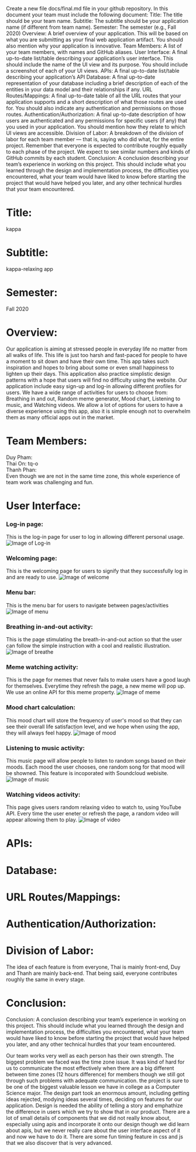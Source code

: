 Create a new file docs/final.md file in your github repository. In this document your team must include the following document:
Title: The title should be your team name.
Subtitle: The subtitle should be your application name (if different from team name).
Semester: The semester (e.g., Fall 2020)
Overview: A brief overview of your application. This will be based on what you are submitting as your final web application artifact. You should also mention why your application is innovative.
Team Members: A list of your team members, with names and GitHub aliases.
User Interface: A final up-to-date list/table describing your application’s user interface. This should include the name of the UI view and its purpose. You should include a screenshot of each of your UI views.
APIs: A final up-to-date list/table describing your application’s API
Database: A final up-to-date representation of your database including a brief description of each of the entities in your data model and their relationships if any.
URL Routes/Mappings: A final up-to-date table of all the URL routes that your application supports and a short description of what those routes are used for. You should also indicate any authentication and permissions on those routes.
Authentication/Authorization: A final up-to-date description of how users are authenticated and any permissions for specific users (if any) that you used in your application. You should mention how they relate to which UI views are accessible.
Division of Labor: A breakdown of the division of labor for each team member — that is, saying who did what, for the entire project. Remember that everyone is expected to contribute roughly equally to each phase of the project. We expect to see similar numbers and kinds of GitHub commits by each student.
Conclusion: A conclusion describing your team’s experience in working on this project. This should include what you learned through the design and implementation process, the difficulties you encountered, what your team would have liked to know before starting the project that would have helped you later, and any other technical hurdles that your team encountered.
# Title: 
kappa
# Subtitle:
kappa-relaxing app
# Semester:
Fall 2020
# Overview:
Our application is aiming at stressed people in everyday life no matter from all walks of life. This life is just too harsh and fast-paced for people to have a moment to sit down and have their own time. This app takes such inspiration and hopes to bring about some or even small happiness to lighten up their days. This application also practice simplistic design patterns with a hope that users will find no difficulty using the website. Our application include easy sign-up and log-in allowing different profiles for users. We have a wide range of activities for users to choose from: Breathing in and out, Random meme generator, Mood chart, Listening to music, and Watching videos. We allow a lot of options for users to have a diverse experience using this app, also it is simple enough not to overwhelm them as many official apps out in the market.   
# Team Members:
Duy Pham: <br>
Thai On: tq-o <br>
Thanh Phan: <br>
Even though we are not in the same time zone, this whole experience of team work was challenging and fun.
# User Interface:
### Log-in page:
This is the log-in page for user to log in allowing different personal usage.
![Image of Log-in](https://github.com/tq-o/cs326-final-kappa/blob/main/docs/final/log-in.JPG)
### Welcoming page:
This is the welcoming page for users to signify that they successfully log in and are ready to use.
![Image of welcome](https://github.com/tq-o/cs326-final-kappa/blob/main/docs/final/welcome.JPG)
### Menu bar:
This is the menu bar for users to navigate between pages/activities
![Image of menu](https://github.com/tq-o/cs326-final-kappa/blob/main/docs/final/menu-bar.JPG)
### Breathing in-and-out activity:
This is the page stimulating the breath-in-and-out action so that the user can follow the simple instruction with a cool and realistic illustration. 
![Image of breathe](https://github.com/tq-o/cs326-final-kappa/blob/main/docs/final/Capture.JPG)
### Meme watching activity:
This is the page for memes that never fails to make users have a good laugh for themselves. Everytime they refresh the page, a new meme will pop up. We use an online API for this meme property.
![Image of meme](https://github.com/tq-o/cs326-final-kappa/blob/main/docs/final/meme.JPG)
### Mood chart calculation:
This mood chart will store the frequency of user's mood so that they can see their overall life satisfaction level, and we hope when using the app, they will always feel happy.
![Image of mood](https://github.com/tq-o/cs326-final-kappa/blob/main/docs/final/mood.JPG)
### Listening to music activity:
This music page will allow people to listen to random songs based on their moods. Each mood the user chooses, one random song for that mood will be showned. This feature is incoporated with Soundcloud webisite.
![Image of music](https://github.com/tq-o/cs326-final-kappa/blob/main/docs/final/music.JPG)
### Watching videos activity:
This page gives users random relaxing video to watch to, using YouTube API. Every time the user eneter or refresh the page, a random video will appear allowing them to play. 
![Image of video](https://github.com/tq-o/cs326-final-kappa/blob/main/docs/final/video.JPG)



# APIs:
# Database:
# URL Routes/Mappings:
# Authentication/Authorization:
# Division of Labor:
The idea of each feature is from everyone, Thai is mainly front-end, Duy and Thanh are mainly back-end. That being said, everyone contributes roughly the same in every stage.
# Conclusion:
Conclusion: A conclusion describing your team’s experience in working on this project. This should include what you learned through the design and implementation process, the difficulties you encountered, what your team would have liked to know before starting the project that would have helped you later, and any other technical hurdles that your team encountered.

Our team works very well as each person has their own strength. The biggest problem we faced was the time zone issue. It was kind of hard for us to communicate the most effectively when there are a big different between time zones (12 hours difference) for members though we still got through such problems with adequate communication. the project is sure to be one of the biggest valuable lesson we have in college as a Computer Science major. The design part took an enormous amount, including getting ideas rejected, modying ideas several times, deciding on features for our application. Design is needed the ability of telling a story and emphathize the difference in users which we try to show that in our product. There are a lot of small details of components that we did not really know about, especially using apis and incorporate it onto our design though we did learn about apis, but we never really care about the user interface aspect of it and now we have to do it. There are some fun timing feature in css and js that we also discover that is very advanced.    
